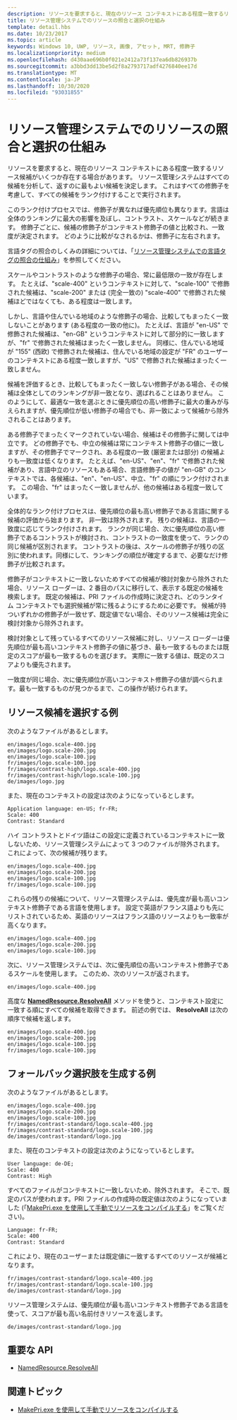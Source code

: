 ```yaml
---
description: リソースを要求すると、現在のリソース コンテキストにある程度一致するリソース候補がいくつか存在する場合があります。 リソース管理システムはすべての候補を分析して、返すのに最もよい候補を決定します。 このトピックでは、そのプロセスの詳細について説明し、例を示します。
title: リソース管理システムでのリソースの照合と選択の仕組み
template: detail.hbs
ms.date: 10/23/2017
ms.topic: article
keywords: Windows 10, UWP, リソース, 画像, アセット, MRT, 修飾子
ms.localizationpriority: medium
ms.openlocfilehash: d430aae696b0f021e2412a73f137ea6db826937b
ms.sourcegitcommit: a3bbd3dd13be5d2f8a2793717adf4276840ee17d
ms.translationtype: MT
ms.contentlocale: ja-JP
ms.lasthandoff: 10/30/2020
ms.locfileid: "93031855"
---
```

# <a name="how-the-resource-management-system-matches-and-chooses-resources"></a>リソース管理システムでのリソースの照合と選択の仕組み
リソースを要求すると、現在のリソース コンテキストにある程度一致するリソース候補がいくつか存在する場合があります。 リソース管理システムはすべての候補を分析して、返すのに最もよい候補を決定します。 これはすべての修飾子を考慮して、すべての候補をランク付けすることで実行されます。

このランク付けプロセスでは、修飾子が異なれば優先順位も異なります。言語は全体のランキングに最大の影響を及ぼし、コントラスト、スケールなどが続きます。 修飾子ごとに、候補の修飾子がコンテキスト修飾子の値と比較され、一致度が決定されます。 どのように比較がなされるかは、修飾子に左右されます。

言語タグの照合のしくみの詳細については、「[リソース管理システムでの言語タグの照合の仕組み](how-rms-matches-lang-tags.md)」を参照してください。

スケールやコントラストのような修飾子の場合、常に最低限の一致が存在します。 たとえば、"scale-400" というコンテキストに対して、"scale-100" で修飾された候補は、"scale-200" または (完全一致の) "scale-400" で修飾された候補ほどではなくても、ある程度は一致します。

しかし、言語や住んでいる地域のような修飾子の場合、比較してもまったく一致しないことがあります (ある程度の一致の他に)。 たとえば、言語が "en-US" で修飾された候補は、"en-GB" というコンテキストに対して部分的に一致しますが、"fr" で修飾された候補はまったく一致しません。 同様に、住んでいる地域が "155" (西欧) で修飾された候補は、住んでいる地域の設定が "FR" のユーザーのコンテキストにある程度一致しますが、"US" で修飾された候補はまったく一致しません。

候補を評価するとき、比較してもまったく一致しない修飾子がある場合、その候補は全体としてのランキングが非一致となり、選ばれることはありません。 このようにして、最適な一致を選ぶときに優先順位の高い修飾子に最大の重みが与えられますが、優先順位が低い修飾子の場合でも、非一致によって候補から除外されることはあります。

ある修飾子でまったくマークされていない場合、候補はその修飾子に関しては中立です。 どの修飾子でも、中立の候補は常にコンテキスト修飾子の値に一致しますが、その修飾子でマークされ、ある程度の一致 (厳密または部分) の候補よりも一致度は低くなります。 たとえば、"en-US"、"en"、"fr" で修飾された候補があり、言語中立のリソースもある場合、言語修飾子の値が "en-GB" のコンテキストでは、各候補は、"en"、"en-US"、中立、"fr" の順にランク付けされます。 この場合、"fr" はまったく一致しませんが、他の候補はある程度一致しています。

全体的なランク付けプロセスは、優先順位の最も高い修飾子である言語に関する候補の評価から始まります。 非一致は除外されます。 残りの候補は、言語の一致度に応じてランク付けされます。 ランクが同じ場合、次に優先順位の高い修飾子であるコントラストが検討され、コントラストの一致度を使って、ランクの同じ候補が区別されます。 コントラストの後は、スケールの修飾子が残りの区別に使われます。同様にして、ランキングの順位が確定するまで、必要なだけ修飾子が比較されます。

修飾子がコンテキストに一致しないためすべての候補が検討対象から除外された場合、リソース ローダーは、2 番目のパスに移行して、表示する既定の候補を検索します。 既定の候補は、PRI ファイルの作成時に決定され、どのランタイム コンテキストでも選択候補が常に残るようにするために必要です。 候補が持ついずれかの修飾子が一致せず、既定値でない場合、そのリソース候補は完全に検討対象から除外されます。

検討対象として残っているすべてのリソース候補に対し、リソース ローダーは優先順位が最も高いコンテキスト修飾子の値に基づき、最も一致するものまたは既定のスコアが最も一致するものを選びます。 実際に一致する値は、既定のスコアよりも優先されます。

一致度が同じ場合、次に優先順位が高いコンテキスト修飾子の値が調べられます。最も一致するものが見つかるまで、この操作が続けられます。

## <a name="example-of-choosing-a-resource-candidate"></a>リソース候補を選択する例
次のようなファイルがあるとします。

```console
en/images/logo.scale-400.jpg
en/images/logo.scale-200.jpg
en/images/logo.scale-100.jpg  
fr/images/logo.scale-100.jpg
fr/images/contrast-high/logo.scale-400.jpg
fr/images/contrast-high/logo.scale-100.jpg
de/images/logo.jpg
```

また、現在のコンテキストの設定は次のようになっているとします。

```console
Application language: en-US; fr-FR;
Scale: 400
Contrast: Standard
```

ハイ コントラストとドイツ語はこの設定に定義されているコンテキストに一致しないため、リソース管理システムによって 3 つのファイルが除外されます。 これによって、次の候補が残ります。

```console
en/images/logo.scale-400.jpg
en/images/logo.scale-200.jpg
en/images/logo.scale-100.jpg  
fr/images/logo.scale-100.jpg
```

これらの残りの候補について、リソース管理システムは、優先度が最も高いコンテキスト修飾子である言語を使用します。 設定で英語がフランス語よりも先にリストされているため、英語のリソースはフランス語のリソースよりも一致率が高くなります。

```console
en/images/logo.scale-400.jpg
en/images/logo.scale-200.jpg
en/images/logo.scale-100.jpg  
```

次に、リソース管理システムでは、次に優先順位の高いコンテキスト修飾子であるスケールを使用します。 このため、次のリソースが返されます。

```console
en/images/logo.scale-400.jpg
```

高度な [**NamedResource.ResolveAll**](/uwp/api/windows.applicationmodel.resources.core.namedresource.resolveall?branch=live) メソッドを使うと、コンテキスト設定に一致する順にすべての候補を取得できます。 前述の例では、 **ResolveAll** は次の順序で候補を返します。

```console
en/images/logo.scale-400.jpg
en/images/logo.scale-200.jpg
en/images/logo.scale-100.jpg  
fr/images/logo.scale-100.jpg
```

## <a name="example-of-producing-a-fallback-choice"></a>フォールバック選択肢を生成する例
次のようなファイルがあるとします。

```console
en/images/logo.scale-400.jpg
en/images/logo.scale-200.jpg
en/images/logo.scale-100.jpg  
fr/images/contrast-standard/logo.scale-400.jpg
fr/images/contrast-standard/logo.scale-100.jpg
de/images/contrast-standard/logo.jpg
```

また、現在のコンテキストの設定は次のようになっているとします。

```console
User language: de-DE;
Scale: 400
Contrast: High
```

すべてのファイルがコンテキストに一致しないため、除外されます。 そこで、既定のパスが使われます。PRI ファイルの作成時の既定値は次のようになっていました (「[MakePri.exe を使用して手動でリソースをコンパイルする](compile-resources-manually-with-makepri.md)」をご覧ください)。

```console
Language: fr-FR;
Scale: 400
Contrast: Standard
```

これにより、現在のユーザーまたは既定値に一致するすべてのリソースが候補となります。

```console
fr/images/contrast-standard/logo.scale-400.jpg
fr/images/contrast-standard/logo.scale-100.jpg
de/images/contrast-standard/logo.jpg
```

リソース管理システムは、優先順位が最も高いコンテキスト修飾子である言語を使って、スコアが最も高い名前付きリソースを返します。

```console
de/images/contrast-standard/logo.jpg
```

## <a name="important-apis"></a>重要な API
* [NamedResource.ResolveAll](/uwp/api/windows.applicationmodel.resources.core.namedresource.resolveall?branch=live)

## <a name="related-topics"></a>関連トピック
* [MakePri.exe を使用して手動でリソースをコンパイルする](compile-resources-manually-with-makepri.md)
